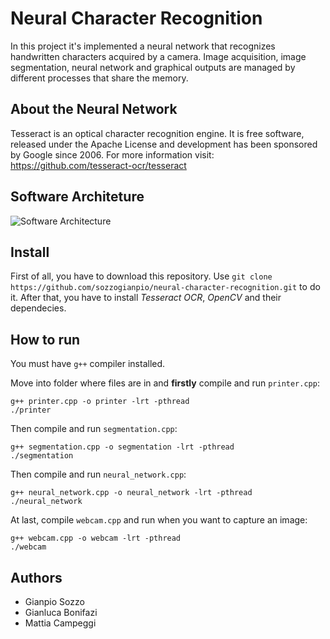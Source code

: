 # Neural Character Recognition
In this project it's implemented a neural network that recognizes handwritten characters acquired by a camera. Image acquisition, image segmentation, neural network and graphical outputs are managed by different processes that share the memory.

## About the Neural Network
Tesseract is an optical character recognition engine. It is free software, released under the Apache License and development has been sponsored by Google since 2006. For more information visit: https://github.com/tesseract-ocr/tesseract

## Software Architeture
![Software Architecture](https://i.postimg.cc/t48ty7sd/ncr.jpg)

## Install
First of all, you have to download this repository. Use `git clone https://github.com/sozzogianpio/neural-character-recognition.git` to do it. After that, you have to install *Tesseract OCR*, *OpenCV* and their dependecies.

## How to run
You must have `g++` compiler installed.

Move into folder where files are in and **firstly** compile and run `printer.cpp`:
```
g++ printer.cpp -o printer -lrt -pthread
./printer
```

Then compile and run `segmentation.cpp`:
```
g++ segmentation.cpp -o segmentation -lrt -pthread
./segmentation
```

Then compile and run `neural_network.cpp`:
```
g++ neural_network.cpp -o neural_network -lrt -pthread
./neural_network
```

At last, compile `webcam.cpp` and run when you want to capture an image:
```
g++ webcam.cpp -o webcam -lrt -pthread
./webcam
```

## Authors
- Gianpio Sozzo
- Gianluca Bonifazi
- Mattia Campeggi
